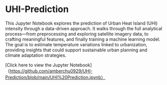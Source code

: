 # UHI-Prediction
This Jupyter Notebook explores the prediction of Urban Heat Island (UHI) intensity through a data-driven approach. It walks through the full analytical process—from preprocessing and exploring satellite imagery data, to crafting meaningful features, and finally training a machine learning model. The goal is to estimate temperature variations linked to urbanization, providing insights that could support sustainable urban planning and climate adaptation strategies.

[Click here to view the Jupyter Notebook] （https://github.com/amberchu0929/UHI-Prediction/blob/main/UHI%20Prediction.ipynb）
